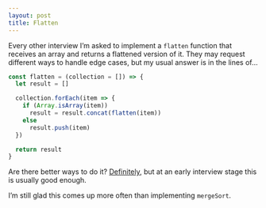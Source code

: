 ```yaml
---
layout: post
title: Flatten
---
```


Every other interview I’m asked to implement a `flatten` function that receives an array and returns a flattened version of it. They may request different ways to handle edge cases, but my usual answer is in the lines of…

```js
const flatten = (collection = []) => {
  let result = []

  collection.forEach(item => {
    if (Array.isArray(item))
      result = result.concat(flatten(item))
    else
      result.push(item)
  })

  return result
}
```

Are there better ways to do it? [Definitely](http://underscorejs.org/docs/underscore.html#section-56), but at an early interview stage this is usually good enough.

I’m still glad this comes up more often than implementing `mergeSort`.
